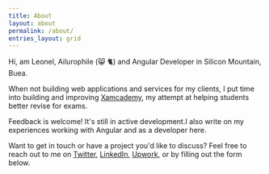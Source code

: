 ```yaml
---
title: About
layout: about
permalink: /about/
entries_layout: grid
---
```


Hi, am Leonel, Ailurophile (😸 🐈) and Angular Developer in Silicon Mountain, Buea.

When not building web applications and services for my clients, I put time into building and improving [Xamcademy](https://xamcademy.com), my attempt at helping students better revise for exams.

Feedback is welcome! It's still in active development.I also write on my experiences working with Angular and as a developer here.

Want to get in touch or have a project you'd like to discuss? Feel free to reach out to me on [Twitter](https://twitter.com/leonelngande), [LinkedIn](https://www.upwork.com/o/profiles/users/_~01b729f550597fbf1c/), [Upwork](https://www.upwork.com/o/profiles/users/_~01b729f550597fbf1c/), or by filling out the form below.
